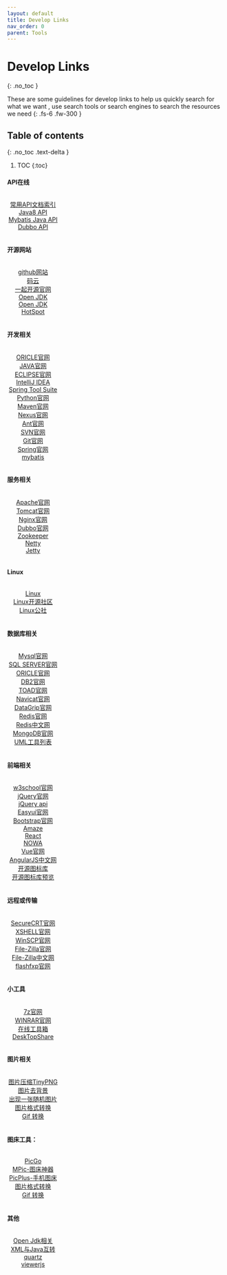 ```yaml
---
layout: default
title: Develop Links
nav_order: 0
parent: Tools
---
```


# Develop Links
{: .no_toc }

These are some guidelines for develop links to help us quickly search for what we want , use search tools or search engines to search the resources we need
{: .fs-6 .fw-300 }


## Table of contents
{: .no_toc .text-delta }

1. TOC
{:toc}


<style type="text/css">
.grid {
  display: grid;
}
.grid-2 {
  grid-template-columns: repeat(2, 1fr);
  grid-gap: 10px; /* 可选，用于设置项目之间的间隔 */
}
.grid-3 {
  grid-template-columns: repeat(3, 1fr);
  grid-gap: 10px; /* 可选，用于设置项目之间的间隔 */
}
.grid-4 {
  grid-template-columns: repeat(4, 1fr);
  grid-gap: 8px; /* 可选，用于设置项目之间的间隔 */
}
.grid-5 {
  grid-template-columns: repeat(5, 1fr);
  grid-gap: 5px; /* 可选，用于设置项目之间的间隔 */
}
.grid a {
  /* 这里可以添加其他样式，例如背景色、文字居中等 */
  display: block;
  text-align: center;
}
.grid a:hover {
  background-color: #7253ed; /* 鼠标悬停时的背景色 */
  color: #fff; /* 鼠标悬停时的文本颜色 */
}
</style>

#### API在线

<div class="grid grid-4">

<a href="https://tool.oschina.net/apidocs" target="_blank" class="btn btn-outline fs-3 mb-4 mb-md-0 mr-2">常用API文档索引</a>
<a href="https://www.matools.com/api/java8" target="_blank" class="btn btn-outline fs-3 mb-4 mb-md-0 mr-2">Java8 API</a>
<a href="https://mybatis.org/mybatis-3/zh/java-api.html" target="_blank" class="btn btn-outline fs-3 mb-4 mb-md-0 mr-2">Mybatis Java API</a>
<a href="http://dubbo.apache.org/zh-cn/docs/user/configuration/api.html" target="_blank" class="btn btn-outline fs-3 mb-4 mb-md-0 mr-2">Dubbo API</a>

</div>

#### 开源网站

<div class="grid grid-4">

<a href="https://github.com/" target="_blank" class="btn btn-outline fs-3 mb-4 mb-md-0 mr-2">github网站</a>
<a href="https://gitee.com/" target="_blank" class="btn btn-outline fs-3 mb-4 mb-md-0 mr-2">码云</a>
<a href="http://www.17ky.net" target="_blank" class="btn btn-outline fs-3 mb-4 mb-md-0 mr-2">一起开源官网</a>
<a href="http://openjdk.java.net/" target="_blank" class="btn btn-outline fs-3 mb-4 mb-md-0 mr-2">Open JDK</a>
<a href="https://wiki.openjdk.java.net/display/HotSpot/Main" target="_blank" class="btn btn-outline fs-3 mb-4 mb-md-0 mr-2">Open JDK HotSpot</a>

</div>


#### 开发相关

<div class="grid grid-4">

<a href="https://www.oracle.com/downloads/" target="_blank" class="btn btn-outline fs-3 mb-4 mb-md-0 mr-2">ORICLE官网</a>
<a href="https://www.oracle.com/java/technologies/javase-downloads.html" target="_blank" class="btn btn-outline fs-3 mb-4 mb-md-0 mr-2">JAVA官网</a>
<a href="https://www.eclipse.org/downloads/" target="_blank" class="btn btn-outline fs-3 mb-4 mb-md-0 mr-2">ECLIPSE官网</a>
<a href="http://www.jetbrains.com/" target="_blank" class="btn btn-outline fs-3 mb-4 mb-md-0 mr-2">IntelliJ IDEA</a>
<a href="https://spring.io/tools" target="_blank" class="btn btn-outline fs-3 mb-4 mb-md-0 mr-2">Spring Tool Suite</a>
<a href="https://www.python.org/" target="_blank" class="btn btn-outline fs-3 mb-4 mb-md-0 mr-2">Python官网</a>
<a href="https://mvnrepository.com/" target="_blank" class="btn btn-outline fs-3 mb-4 mb-md-0 mr-2">Maven官网</a>
<a href="https://www.nexusmods.com" target="_blank" class="btn btn-outline fs-3 mb-4 mb-md-0 mr-2">Nexus官网</a>
<a href="https://ant.apache.org/" target="_blank" class="btn btn-outline fs-3 mb-4 mb-md-0 mr-2">Ant官网</a>
<a href="https://tortoisesvn.net/" target="_blank" class="btn btn-outline fs-3 mb-4 mb-md-0 mr-2">SVN官网</a>
<a href="https://git-scm.com/" target="_blank" class="btn btn-outline fs-3 mb-4 mb-md-0 mr-2">Git官网</a>
<a href="https://spring.io/" target="_blank" class="btn btn-outline fs-3 mb-4 mb-md-0 mr-2">Spring官网</a>
<a href="https://mybatis.org/mybatis-3" target="_blank" class="btn btn-outline fs-3 mb-4 mb-md-0 mr-2">mybatis</a>

</div>

#### 服务相关

<div class="grid grid-4">

<a href="http://tomcat.apache.org/" target="_blank" class="btn btn-outline fs-3 mb-4 mb-md-0 mr-2">Apache官网</a>
<a href="http://tomcat.apache.org/" target="_blank" class="btn btn-outline fs-3 mb-4 mb-md-0 mr-2">Tomcat官网</a>
<a href="http://nginx.org/" target="_blank" class="btn btn-outline fs-3 mb-4 mb-md-0 mr-2">Nginx官网</a>
<a href="http://dubbo.apache.org/zh-cn/" target="_blank" class="btn btn-outline fs-3 mb-4 mb-md-0 mr-2">Dubbo官网</a>
<a href="https://zookeeper.apache.org/" target="_blank" class="btn btn-outline fs-3 mb-4 mb-md-0 mr-2">Zookeeper</a>
<a href="https://netty.io/" target="_blank" class="btn btn-outline fs-3 mb-4 mb-md-0 mr-2">Netty</a>
<a href="http://www.eclipse.org/jetty/" target="_blank" class="btn btn-outline fs-3 mb-4 mb-md-0 mr-2">Jetty</a>

</div>


#### Linux

<div class="grid grid-4">

<a href="https://www.linux.org/" target="_blank" class="btn btn-outline fs-3 mb-4 mb-md-0 mr-2">Linux</a>
<a href="https://linux.cn" target="_blank" class="btn btn-outline fs-3 mb-4 mb-md-0 mr-2">Linux开源社区</a>
<a href="https://www.linuxidc.com" target="_blank" class="btn btn-outline fs-3 mb-4 mb-md-0 mr-2">Linux公社</a>

</div>


#### 数据库相关

<div class="grid grid-4">

<a href="https://www.mysql.com/" target="_blank" class="btn btn-outline fs-3 mb-4 mb-md-0 mr-2">Mysql官网</a>
<a href="https://www.microsoft.com/zh-cn/sql-server/sql-server-downloads" target="_blank" class="btn btn-outline fs-3 mb-4 mb-md-0 mr-2">SQL SERVER官网</a>
<a href="https://www.oracle.com/downloads/" target="_blank" class="btn btn-outline fs-3 mb-4 mb-md-0 mr-2">ORICLE官网</a>
<a href="https://www.ibm.com/analytics/cn/zh/technology/db2/" target="_blank" class="btn btn-outline fs-3 mb-4 mb-md-0 mr-2">DB2官网</a>
<a href="https://www.toadworld.com" target="_blank" class="btn btn-outline fs-3 mb-4 mb-md-0 mr-2">TOAD官网</a>
<a href="https://www.navicat.com.cn" target="_blank" class="btn btn-outline fs-3 mb-4 mb-md-0 mr-2">Navicat官网</a>
<a href="https://www.jetbrains.com/zh/datagrip/specials/datagrip/datagrip.html" target="_blank" class="btn btn-outline fs-3 mb-4 mb-md-0 mr-2">DataGrip官网</a>
<a href="https://redis.io" target="_blank" class="btn btn-outline fs-3 mb-4 mb-md-0 mr-2">Redis官网</a>
<a href="http://www.redis.cn" target="_blank" class="btn btn-outline fs-3 mb-4 mb-md-0 mr-2">Redis中文网</a>
<a href="https://www.mongodb.com" target="_blank" class="btn btn-outline fs-3 mb-4 mb-md-0 mr-2">MongoDB官网</a>
<a href="http://www.umlchina.com/Tools/Newindex1.htm" target="_blank" class="btn btn-outline fs-3 mb-4 mb-md-0 mr-2">UML工具列表</a>

</div>


#### 前端相关

<div class="grid grid-4">

<a href="https://www.mysql.com/" target="_blank" class="btn btn-outline fs-3 mb-4 mb-md-0 mr-2">w3school官网</a>
<a href="https://jquery.com/" target="_blank" class="btn btn-outline fs-3 mb-4 mb-md-0 mr-2">jQuery官网</a>
<a href="http://jquery.cuishifeng.cn/" target="_blank" class="btn btn-outline fs-3 mb-4 mb-md-0 mr-2">jQuery api</a>
<a href="https://jeasyui.net/" target="_blank" class="btn btn-outline fs-3 mb-4 mb-md-0 mr-2">Easyui官网</a>
<a href="https://www.bootcss.com/" target="_blank" class="btn btn-outline fs-3 mb-4 mb-md-0 mr-2">Bootstrap官网</a>
<a href="https://amazeui.org/" target="_blank" class="btn btn-outline fs-3 mb-4 mb-md-0 mr-2">Amaze</a>
<a href="https://react.docschina.org/" target="_blank" class="btn btn-outline fs-3 mb-4 mb-md-0 mr-2">React</a>
<a href="https://nowa-webpack.github.io/" target="_blank" class="btn btn-outline fs-3 mb-4 mb-md-0 mr-2">NOWA</a>
<a href="https://cn.vuejs.org/" target="_blank" class="btn btn-outline fs-3 mb-4 mb-md-0 mr-2">Vue官网</a>
<a href="https://www.angularjs.net.cn/" target="_blank" class="btn btn-outline fs-3 mb-4 mb-md-0 mr-2">AngularJS中文网</a>
<a href="https://remixicon.com/" target="_blank" class="btn btn-outline fs-3 mb-4 mb-md-0 mr-2">开源图标库</a>
<a href="https://lvyueyang.gitee.io/remixicon/" target="_blank" class="btn btn-outline fs-3 mb-4 mb-md-0 mr-2">开源图标库预览</a>

</div>


#### 远程或传输  	 

<div class="grid grid-4">

<a href="https://www.vandyke.com/products/securecrt/" target="_blank" class="btn btn-outline fs-3 mb-4 mb-md-0 mr-2">SecureCRT官网</a>
<a href="https://xshell.en.softonic.com" target="_blank" class="btn btn-outline fs-3 mb-4 mb-md-0 mr-2">XSHELL官网</a>
<a href="https://winscp.net/eng/docs/lang:chs" target="_blank" class="btn btn-outline fs-3 mb-4 mb-md-0 mr-2">WinSCP官网</a>
<a href="https://filezilla-project.org/" target="_blank" class="btn btn-outline fs-3 mb-4 mb-md-0 mr-2">File-Zilla官网</a>
<a href="https://www.filezilla.cn/" target="_blank" class="btn btn-outline fs-3 mb-4 mb-md-0 mr-2">File-Zilla中文网</a>
<a href="https://www.flashfxp.com/" target="_blank" class="btn btn-outline fs-3 mb-4 mb-md-0 mr-2">flashfxp官网</a>

</div>


#### 小工具

<div class="grid grid-4">

<a href="https://www.7-zip.org" target="_blank" class="btn btn-outline fs-3 mb-4 mb-md-0 mr-2">7z官网</a>
<a href="http://www.winrar.com.cn" target="_blank" class="btn btn-outline fs-3 mb-4 mb-md-0 mr-2">WINRAR官网</a>
<a href="https://tool.lu" target="_blank" class="btn btn-outline fs-3 mb-4 mb-md-0 mr-2">在线工具箱</a>
<a href="http://www.yinrg.net" target="_blank" class="btn btn-outline fs-3 mb-4 mb-md-0 mr-2">DeskTopShare</a> 

</div>


#### 图片相关

<div class="grid grid-4">

<a href="https://tinypng.com" target="_blank" class="btn btn-outline fs-3 mb-4 mb-md-0 mr-2">图片压缩TinyPNG</a>
<a href="http://www.aigei.com/bgremover/" target="_blank" class="btn btn-outline fs-3 mb-4 mb-md-0 mr-2">图片去背景</a>
<a href="https://api.uomg.com/api/image.lofter?format=images" target="_blank" class="btn btn-outline fs-3 mb-4 mb-md-0 mr-2">出现一张随机图片</a>
<a href="https://convertio.co/zh/" target="_blank" class="btn btn-outline fs-3 mb-4 mb-md-0 mr-2">图片格式转换</a> 
<a href="https://ezgif.com" target="_blank" class="btn btn-outline fs-3 mb-4 mb-md-0 mr-2">Gif 转换</a> 

</div>

   
#### 图床工具：

<div class="grid grid-4">

<a href="https://github.com/Molunerfinn/PicGo" target="_blank" class="btn btn-outline fs-3 mb-4 mb-md-0 mr-2">PicGo</a>
<a href="http://mpic.lzhaofu.cn" target="_blank" class="btn btn-outline fs-3 mb-4 mb-md-0 mr-2">MPic-图床神器</a>
<a href="https://www.coolapk.com/apk/name.gudong.pic" target="_blank" class="btn btn-outline fs-3 mb-4 mb-md-0 mr-2">PicPlus-手机图床</a>
<a href="https://convertio.co/zh/" target="_blank" class="btn btn-outline fs-3 mb-4 mb-md-0 mr-2">图片格式转换</a> 
<a href="https://ezgif.com" target="_blank" class="btn btn-outline fs-3 mb-4 mb-md-0 mr-2">Gif 转换</a> 

</div>



#### 其他

<div class="grid grid-4">

<a href="https://www.iteye.com/blog/user/rednaxelafx" target="_blank" class="btn btn-outline fs-3 mb-4 mb-md-0 mr-2">Open Jdk相关</a>
<a href="http://www.castor.org/" target="_blank" class="btn btn-outline fs-3 mb-4 mb-md-0 mr-2">XML与Java互转</a>
<a href="https://www.w3cschool.cn/quartz_doc/" target="_blank" class="btn btn-outline fs-3 mb-4 mb-md-0 mr-2">quartz</a>
<a href="https://fengyuanchen.github.io/viewerjs" target="_blank" class="btn btn-outline fs-3 mb-4 mb-md-0 mr-2">viewerjs</a> 
 
</div>

